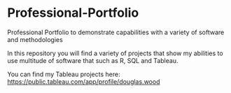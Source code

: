 # Professional-Portfolio
Professional Portfolio to demonstrate capabilities with a variety of software and methodologies

In this repository you will find a variety of projects that show my abilities to use multitude of software that such as R, SQL and Tableau. 

You can find my Tableau projects here: https://public.tableau.com/app/profile/douglas.wood
